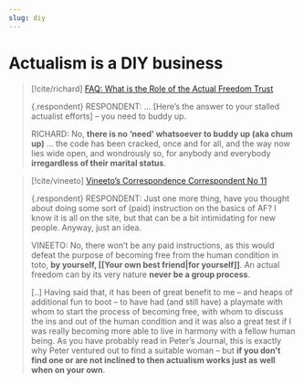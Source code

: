 ```yaml
---
slug: diy
---
```


# Actualism is a DIY business

> [!cite/richard] [FAQ: What is the Role of the Actual Freedom Trust](https://actualfreedom.com.au/sundry/frequentquestions/FAQ11a.htm#7)
> 
> {.respondent}
> RESPONDENT: ... \[Here’s the answer to your stalled actualist efforts\] – you need to buddy up.
> 
> RICHARD: No, **there is no ‘need’ whatsoever to buddy up (aka chum up)** ... the code has been cracked, once and for all, and the way now lies wide open, and wondrously so, for anybody and everybody **irregardless of their marital status**. 
> 

> [!cite/vineeto] [Vineeto’s Correspondence Correspondent No 11](https://actualfreedom.com.au/actualism/vineeto/generalcorrespondence/vincorr11a.htm)
> 
> {.respondent}
> RESPONDENT: Just one more thing, have you thought about doing some sort of (paid) instruction on the basics of AF? I know it is all on the site, but that can be a bit intimidating for new people. Anyway, just an idea.
> 
> VINEETO: No, there won’t be any paid instructions, as this would defeat the purpose of becoming free from the human condition in toto, **by yourself, [[Your own best friend|for yourself]]**. An actual freedom can by its very nature **never be a group process**.
> 
> \[..\] Having said that, it has been of great benefit to me – and heaps of additional fun to boot – to have had (and still have) a playmate with whom to start the process of becoming free, with whom to discuss the ins and out of the human condition and it was also a great test if I was really becoming more able to live in harmony with a fellow human being. As you have probably read in Peter’s Journal, this is exactly why Peter ventured out to find a suitable woman – but **if you don’t find one or are not inclined to then actualism works just as well when on your own**. 